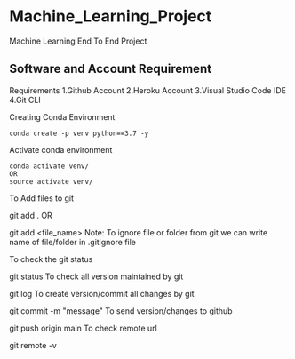 # Machine_Learning_Project
Machine Learning End To End Project

## Software and Account Requirement
Requirements
1.Github Account
2.Heroku Account
3.Visual Studio Code IDE
4.Git CLI


Creating Conda Environment
```
conda create -p venv python==3.7 -y
```

Activate conda environment
```
conda activate venv/
OR
source activate venv/
```

To Add files to git

git add .
OR

git add <file_name>
Note: To ignore file or folder from git we can write name of file/folder in .gitignore file

To check the git status

git status
To check all version maintained by git

git log
To create version/commit all changes by git

git commit -m "message"
To send version/changes to github

git push origin main
To check remote url

git remote -v
